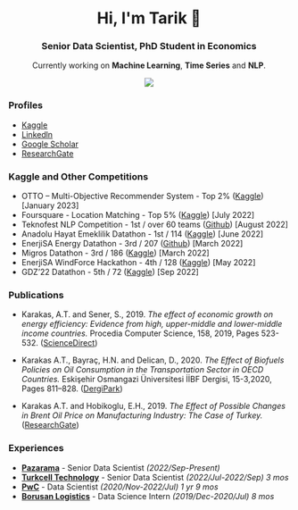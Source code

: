 <h1 align="center">Hi, I'm Tarik 👋</h1>
<h3 align="center">Senior Data Scientist, PhD Student in Economics </h3>
<p align="center">Currently working on <b>Machine Learning</b>, <b>Time Series</b> and <b>NLP</b>.</p>

<p align="center"><img align='center' src="https://github-readme-stats.vercel.app/api?username=karakastarik&show_icons=true&theme=radical"></p>


<h3 > Profiles </h3>

* [Kaggle](https://www.kaggle.com/karakasatarik)
* [Linkedln](https://www.linkedin.com/in/karakastarik/)
* [Google Scholar](https://scholar.google.com/citations?user=vNxPm_oAAAAJ&hl=tr&oi=ao)
* [ResearchGate](https://www.researchgate.net/profile/Ahmet-Karakas-5)


<h3 > Kaggle and Other Competitions </h3>

* OTTO – Multi-Objective Recommender System - Top 2% ([Kaggle](https://www.kaggle.com/code/karakasatarik/0-589-single-model-100-candidates-inference-lgbm)) [January 2023]
* Foursquare - Location Matching - Top 5% ([Kaggle](https://www.kaggle.com/code/karakasatarik/60nn-inference-w-kdtree-58feature-catboost)) [July 2022]
* Teknofest NLP Competition - 1st / over 60 teams ([Github](https://github.com/L2-Regulasyon/Teknofest)) [August 2022]
* Anadolu Hayat Emeklilik Datathon - 1st / 114 ([Kaggle](https://www.kaggle.com/code/ismaildennizli/1st-place-solution-catpower)) [June 2022]
* EnerjiSA Energy Datathon - 3rd / 207 ([Github](https://github.com/karakastarik/enerjisa-datathon-3rd-place-solution)) [March 2022]
* Migros Datathon - 3rd / 186 ([Kaggle](https://www.kaggle.com/code/nlztrk/3rd-place-solution-0-51376-0-47111)) [March 2022]
* EnerjiSA WindForce Hackathon - 4th / 128 ([Kaggle](https://www.kaggle.com/code/karakasatarik/imputation-is-all-you-need-4th-place-solution)) [May 2022]
* GDZ’22 Datathon - 5th / 72 ([Kaggle](https://www.kaggle.com/code/karakasatarik/5th-place-solution-outlier-roulette)) [Sep 2022]

<h3 > Publications </h3>

* Karakas, A.T. and Sener, S., 2019. _The effect of economic growth on energy efficiency: Evidence from high, upper-middle and lower-middle income countries._ Procedia Computer Science, 158, 2019, Pages 523-532. ([ScienceDirect](https://www.sciencedirect.com/science/article/pii/S1877050919312451))

* Karakas A.T., Bayraç, H.N. and Delican, D., 2020. _The Effect of Biofuels Policies on Oil Consumption in the Transportation Sector in OECD Countries._ Eskişehir Osmangazi Üniversitesi İİBF Dergisi, 15-3,2020, Pages 811–828. ([DergiPark](https://dergipark.org.tr/en/pub/oguiibf/issue/56280/525504))

* Karakas A.T. and Hobikoglu, E.H., 2019. _The Effect of Possible Changes in Brent Oil Price on Manufacturing Industry: The Case of Turkey._ ([ResearchGate](https://www.researchgate.net/profile/Ahmet-Karakas-5/publication/331935381_Brent_Petrol_Fiyatindaki_Olasi_Degisikliklerin_Imalat_Sanayi_Sektorune_Etkileri_Turkiye_Ornegi/links/5c938b4c299bf111693c2db8/Brent-Petrol-Fiyatindaki-Olasi-Degisikliklerin-Imalat-Sanayi-Sektoeruene-Etkileri-Tuerkiye-Oernegi.pdf))

<h3 > Experiences </h3>

* [__Pazarama__](https://www.pazarama.com/) - Senior Data Scientist _(2022/Sep-Present)_
* [__Turkcell Technology__](http://www.turkcellteknoloji.com.tr/language/en/) - Senior Data Scientist _(2022/Jul-2022/Sep)_ _3 mos_
* [__PwC__](https://www.pwc.com.tr/en.html) - Data Scientist _(2020/Nov-2022/Jul)_ _1 yr 9 mos_
* [__Borusan Logistics__](https://www.borusanlojistik.com/en) - Data Science Intern _(2019/Dec-2020/Jul)_ _8 mos_



